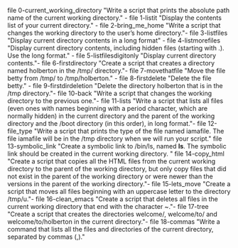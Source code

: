 file 0-current_working_directory "Write a script that prints the absolute path name of the current working directory." -
file 1-listit "Display the contents list of your current directory." -
file 2-bring_me_home "Write a script that changes the working directory to the user’s home directory."-
file 3-listfiles "Display current directory contents in a long format" -
file 4-listmorefiles "Display current directory contents, including hidden files (starting with .). Use the long format." -
file 5-listfilesdigitonly "Display current directory contents."-
file 6-firstdirectory "Create a script that creates a directory named holberton in the /tmp/ directory."-
file 7-movethatfile "Move the file betty from /tmp/ to /tmp/holberton." -
file 8-firstdelete "Delete the file betty." -
file 9-firstdirdeletion "Delete the directory holberton that is in the /tmp directory."-
file 10-back "Write a script that changes the working directory to the previous one."-
file 11-lists "Write a script that lists all files (even ones with names beginning with a period character, which are normally hidden) in the current directory and the parent of the working directory and the /boot directory (in this order), in long format."-
file 12-file_type "Write a script that prints the type of the file named iamafile. The file iamafile will be in the /tmp directory when we will run your script."
file 13-symbolic_link "Create a symbolic link to /bin/ls, named __ls__. The symbolic link should be created in the current working directory. "
file 14-copy_html "Create a script that copies all the HTML files from the current working directory to the parent of the working directory, but only copy files that did not exist in the parent of the working directory or were newer than the versions in the parent of the working directory."-
file 15-lets_move "Create a script that moves all files beginning with an uppercase letter to the directory /tmp/u."-
file 16-clean_emacs "Create a script that deletes all files in the current working directory that end with the character ~."-
file 17-tree "Create a script that creates the directories welcome/, welcome/to/ and welcome/to/holberton in the current directory."-
file 18-commas "Write a command that lists all the files and directories of the current directory, separated by commas (,)."
